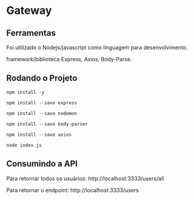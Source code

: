 # Gateway

## Ferramentas
Foi utilizado o Nodejs/javascript como linguagem para desenvolvimento.

framework/biblioteca Express, Axios, Body-Parse.

## Rodando o Projeto

```shell
npm install -y

npm install --save express

npm install --save nodemon

npm install --save body-parser

npm install --save axios

node index.js
```

## Consumindo a API

Para retornar todos os usuários:
http://localhost:3333/users/all

Para retornar o endpoint:
http://localhost:3333/users
